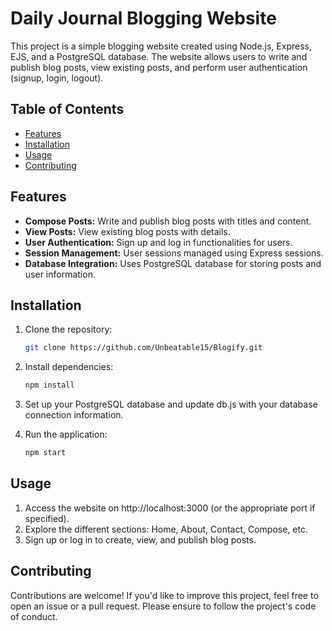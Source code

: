 # Daily Journal Blogging Website

This project is a simple blogging website created using Node.js, Express, EJS, and a PostgreSQL database. The website allows users to write and publish blog posts, view existing posts, and perform user authentication (signup, login, logout).

## Table of Contents

- [Features](#features)
- [Installation](#installation)
- [Usage](#usage)
- [Contributing](#contributing)

## Features

- **Compose Posts:** Write and publish blog posts with titles and content.
- **View Posts:** View existing blog posts with details.
- **User Authentication:** Sign up and log in functionalities for users.
- **Session Management:** User sessions managed using Express sessions.
- **Database Integration:** Uses PostgreSQL database for storing posts and user information.

## Installation

1. Clone the repository:

   ```bash
   git clone https://github.com/Unbeatable15/Blogify.git
   ```

2. Install dependencies:
   ```bash
   npm install
   ```
3. Set up your PostgreSQL database and update db.js with your database connection information.
4. Run the application:

   ```bash
   npm start

   ```

## Usage

1. Access the website on http://localhost:3000 (or the appropriate port if specified).
2. Explore the different sections: Home, About, Contact, Compose, etc.
3. Sign up or log in to create, view, and publish blog posts.

## Contributing

Contributions are welcome! If you'd like to improve this project, feel free to open an issue or a pull request. Please ensure to follow the project's code of conduct.

